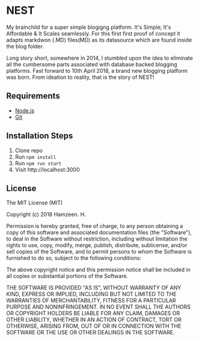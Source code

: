# NEST

My brainchild for a super simple blogigng platform. It's Simple; It's Affordable & It Scales seamlessly. For this first first proof of concept it adapts markdwon (.MD) files(MD) as its datasource which are found inside the blog folder.

Long story short, somewhere in 2014, I stumbled upon the idea to eliminate all the cumbersome parts associated with database backed blogging platforms. Fast forward to 10th April 2018, a brand new blogging platform was born. From ideation to reality, that is the story of NEST!

## Requirements

* [Node.js](http://nodejs.org/)
* [Git](https://git-scm.com/)

## Installation Steps

1. Clone repo
2. Run `npm install`
3. Run `npm run start`
4. Visit http://localhost:3000

## License

The MIT License (MIT)

Copyright (c) 2018 Hamzeen. H.

Permission is hereby granted, free of charge, to any person obtaining a copy of this software and associated documentation files (the "Software"), to deal in the Software without restriction, including without limitation the rights to use, copy, modify, merge, publish, distribute, sublicense, and/or sell copies of the Software, and to permit persons to whom the Software is furnished to do so, subject to the following conditions:

The above copyright notice and this permission notice shall be included in all copies or substantial portions of the Software.

THE SOFTWARE IS PROVIDED "AS IS", WITHOUT WARRANTY OF ANY KIND, EXPRESS OR IMPLIED, INCLUDING BUT NOT LIMITED TO THE WARRANTIES OF MERCHANTABILITY, FITNESS FOR A PARTICULAR PURPOSE AND NONINFRINGEMENT. IN NO EVENT SHALL THE AUTHORS OR COPYRIGHT HOLDERS BE LIABLE FOR ANY CLAIM, DAMAGES OR OTHER LIABILITY, WHETHER IN AN ACTION OF CONTRACT, TORT OR OTHERWISE, ARISING FROM, OUT OF OR IN CONNECTION WITH THE SOFTWARE OR THE USE OR OTHER DEALINGS IN THE SOFTWARE.
